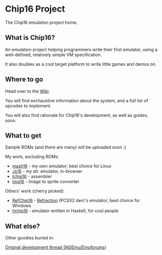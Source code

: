 Chip16 Project
==============

The Chip16 emulation project home.

## What is Chip16?
An emulation project helping programmers write their first emulator, using a well-defined, relatively simple VM specification.

It also doubles as a cool target platform to write little games and demos on.

## Where to go
Head over to the [Wiki](https://github.com/tykel/chip16/wiki).

You will find exchaustive information about the system, and a full list of opcodes to implement.

You will also find rationale for Chip16's development, as well as guides, soon.

## What to get
Sample ROMs (and there are many) will be uploaded soon :)

My work, excluding ROMs:
* [mash16](http://code.google.com/p/mash16) - my own emulator; best choice for Linux 
* [Js16](http://www.doc.ic.ac.uk/~tk2010/chip16) - my alt. emulator, in-browser
* [tchip16](http://code.google.com/p/tchip16) - assembler
* [img16](http://code.google.com/p/img16) - image to sprite converter

Others' work (cherry picked):
* [RefChip16](http://code.google.com/p/refchip16) - [Refraction](http://code.google.com/u/refraction) (PCSX2 dev)'s emulator; best choice for Windows
* [hchip16](http://github.com/vahokif/hchip16) - emulator written in Haskell, for cool people

## What else?
Other goodies buried in:

[Original development thread (NGEmu/Emuforums)](http://forums.ngemu.com/showthread.php?t=145620)


